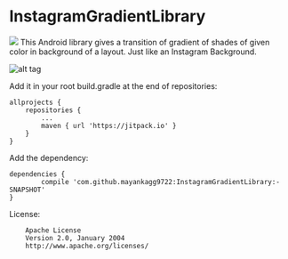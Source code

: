 # InstagramGradientLibrary
[![](https://jitpack.io/v/mayankagg9722/InstagramGradientLibrary.svg)](https://jitpack.io/#mayankagg9722/InstagramGradientLibrary)
This Android library gives a transition of gradient of shades of given color in background of a layout. Just like an Instagram Background.

![alt tag](https://github.com/mayankagg9722/InstagramGradientLibrary/blob/master/InstaGradient.gif)  



Add it in your root build.gradle at the end of repositories:

	allprojects {
		repositories {
			...
			maven { url 'https://jitpack.io' }
		}
	}
  
Add the dependency:
	
	dependencies {
	        compile 'com.github.mayankagg9722:InstagramGradientLibrary:-SNAPSHOT'
	}
  
  License:
                                                       
		Apache License
 		Version 2.0, January 2004
		http://www.apache.org/licenses/

